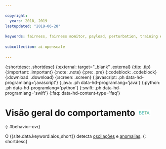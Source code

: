 ```yaml
---

copyright:
  years: 2018, 2019
lastupdated: "2019-06-28"

keywords: fairness, fairness monitor, payload, perturbation, training data, debiased

subcollection: ai-openscale

---
```


{:shortdesc: .shortdesc}
{:external: target="_blank" .external}
{:tip: .tip}
{:important: .important}
{:note: .note}
{:pre: .pre}
{:codeblock: .codeblock}
{:download: .download}
{:screen: .screen}
{:javascript: .ph data-hd-programlang='javascript'}
{:java: .ph data-hd-programlang='java'}
{:python: .ph data-hd-programlang='python'}
{:swift: .ph data-hd-programlang='swift'}
{:faq: data-hd-content-type='faq'}

# Visão geral do comportamento ![tag beta](images/beta.png)
{: #behavior-ovr}

O {{site.data.keyword.aios_short}} detecta [oscilações](https://test.cloud.ibm.com/docs/services/ai-openscale?topic=ai-openscale-behavior-drift-ovr) e [anomalias](https://test.cloud.ibm.com/docs/services/ai-openscale?topic=ai-openscale-behavior-anomalies).
{: shortdesc}
